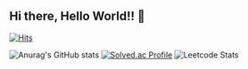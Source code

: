 ## Hi there, Hello World!! 👋
[![Hits](https://hits.seeyoufarm.com/api/count/incr/badge.svg?url=https%3A%2F%2Fgithub.com%2Fogongljh&count_bg=%23D7946A&title_bg=%23E13F3F&icon=&icon_color=%23E7E7E7&title=hits&edge_flat=false)](https://hits.seeyoufarm.com)

![Anurag's GitHub stats](https://github-readme-stats.vercel.app/api?username=ogongljh&show_icons=true&theme=radical)
[![Solved.ac Profile](http://mazassumnida.wtf/api/v2/generate_badge?boj=hunuljh1120)](https://solved.ac/hunuljh1120/)
![Leetcode Stats](https://leetcard.jacoblin.cool/ogong?theme=unicorn&ext=heatmap)
<!--
**ogongljh/ogongljh** is a ✨ _special_ ✨ repository because its `README.md` (this file) appears on your GitHub profile.
Here are some ideas to get you started:
- 🔭 I’m currently working on ...
- 🌱 I’m currently learning ...
- 👯 I’m looking to collaborate on ...
- 🤔 I’m looking for help with ...
- 💬 Ask me about ...
- 📫 How to reach me: ...
- 😄 Pronouns: ...
- ⚡ Fun fact: ...
-->
